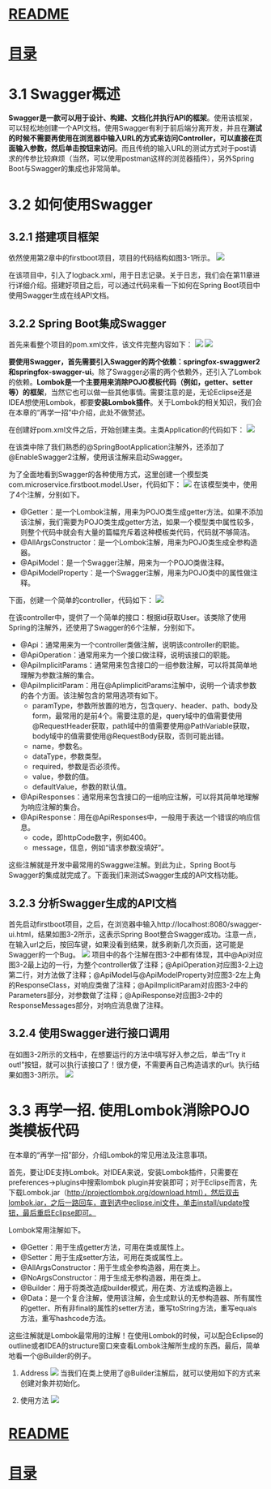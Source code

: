 
# [README](../README.md "回到 README")
# [目录](本书的组织结构.md "回到 目录")



# 3.1 Swagger概述

**Swagger是一款可以用于设计、构建、文档化并执行API的框架**。使用该框架，可以轻松地创建一个API文档。使用Swagger有利于前后端分离开发，并且在**测试的时候不需要再使用在浏览器中输入URL的方式来访问Controller，可以直接在页面输入参数，然后单击按钮来访问**。而且传统的输入URL的测试方式对于post请求的传参比较麻烦（当然，可以使用postman这样的浏览器插件），另外Spring Boot与Swagger的集成也非常简单。


# 3.2 如何使用Swagger

## 3.2.1 搭建项目框架

依然使用第2章中的firstboot项目，项目的代码结构如图3-1所示。
![](images/3.2.1.1.png)

在该项目中，引入了logback.xml，用于日志记录。关于日志，我们会在第11章进行详细介绍。搭建好项目之后，可以通过代码来看一下如何在Spring Boot项目中使用Swagger生成在线API文档。


## 3.2.2 Spring Boot集成Swagger


首先来看整个项目的pom.xml文件，该文件完整内容如下：
![](images/3.2.2.1.png)
![](images/3.2.2.2.png)

**要使用Swagger，首先需要引入Swagger的两个依赖：springfox-swaggwer2和springfox-swagger-ui**。除了Swagger必需的两个依赖外，还引入了Lombok的依赖。**Lombok是一个主要用来消除POJO模板代码（例如，getter、setter等）的框架**，当然它也可以做一些其他事情。需要注意的是，无论Eclipse还是IDEA想使用Lombok，都要**安装Lombok插件**。关于Lombok的相关知识，我们会在本章的“再学一招”中介绍，此处不做赘述。

在创建好pom.xml文件之后，开始创建主类。主类Application的代码如下：
![](images/3.2.2.3.png)

在该类中除了我们熟悉的@SpringBootApplication注解外，还添加了@EnableSwagger2注解，使用该注解来启动Swagger。
    
为了全面地看到Swagger的各种使用方式，这里创建一个模型类com.microservice.firstboot.model.User，代码如下：
![](images/3.2.2.4.png)
在该模型类中，使用了4个注解，分别如下。
* @Getter：是一个Lombok注解，用来为POJO类生成getter方法。如果不添加该注解，我们需要为POJO类生成getter方法，如果一个模型类中属性较多，则整个代码中就会有大量的篇幅充斥着这种模板类代码，代码就不够简洁。
* @AllArgsConstructor：是一个Lombok注解，用来为POJO类生成全参构造器。
* @ApiModel：是一个Swagger注解，用来为一个POJO类做注释。
* @ApiModelProperty：是一个Swagger注解，用来为POJO类中的属性做注释。


下面，创建一个简单的controller，代码如下：
![](images/3.2.2.5.png)

在该controller中，提供了一个简单的接口：根据id获取User。该类除了使用Spring的注解外，还使用了Swagger的6个注解，分别如下。
* @Api：通常用来为一个controller类做注解，说明该controller的职能。
* @ApiOperation：通常用来为一个接口做注释，说明该接口的职能。
* @ApiImplicitParams：通常用来包含接口的一组参数注解，可以将其简单地理解为参数注解的集合。
* @ApiImplicitParam：用在@AplimplicitParams注解中，说明一个请求参数的各个方面。该注解包含的常用选项有如下。
    * paramType，参数所放置的地方，包含query、header、path、body及form，最常用的是前4个。需要注意的是，query域中的值需要使用@RequestHeader获取，path域中的值需要使用@PathVariable获取，body域中的值需要使用@RequestBody获取，否则可能出错。
    * name，参数名。
	* dataType，参数类型。
	* required，参数是否必须传。
	* value，参数的值。
	* defaultValue，参数的默认值。
* @ApiResponses：通常用来包含接口的一组响应注解，可以将其简单地理解为响应注解的集合。
* @ApiResponse：用在@ApiResponses中，一般用于表达一个错误的响应信息。
    * code，即httpCode数字，例如400。
	* message，信息，例如“请求参数没填好”。

这些注解就是开发中最常用的Swaggwe注解。到此为止，Spring Boot与Swagger的集成就完成了。下面我们来测试Swagger生成的API文档功能。


## 3.2.3 分析Swagger生成的API文档

首先启动firstboot项目，之后，在浏览器中输入http://localhost:8080/swagger-ui.html，结果如图3-2所示，这表示Spring Boot整合Swagger成功。注意一点，在输入url之后，按回车键，如果没看到结果，就多刷新几次页面，这可能是Swagger的一个Bug。
![](images/3.2.3.1.png)
项目中的各个注解在图3-2中都有体现，其中@Api对应图3-2最上边的一行，为整个controller做了注释；@ApiOperation对应图3-2上边第二行，对方法做了注释；@ApiModel与@ApiModelProperty对应图3-2左上角的ResponseClass，对响应类做了注释；@ApiImplicitParam对应图3-2中的Parameters部分，对参数做了注释；@ApiResponse对应图3-2中的ResponseMessages部分，对响应消息做了注释。


## 3.2.4 使用Swagger进行接口调用

在如图3-2所示的文档中，在想要运行的方法中填写好入参之后，单击“Try it out!”按钮，就可以执行该接口了！很方便，不需要再自己构造请求的url。执行结果如图3-3所示。
![](images/3.2.4.1.png)


# 3.3 再学一招. 使用Lombok消除POJO类模板代码

在本章的“再学一招”部分，介绍Lombok的常见用法及注意事项。

首先，要让IDE支持Lombok。对IDEA来说，安装Lombok插件，只需要在preferences->plugins中搜索lombok plugin并安装即可；对于Eclipse而言，先下载Lombok.jar（http://projectlombok.org/download.html），然后双击lombok.jar，之后一路回车，直到选中eclipse.ini文件，单击install/update按钮，最后重启Eclipse即可。    

Lombok常用注解如下。
* @Getter：用于生成getter方法，可用在类或属性上。
* @Setter：用于生成setter方法，可用在类或属性上。
* @AllArgsConstructor：用于生成全参构造器，用在类上。
* @NoArgsConstructor：用于生成无参构造器，用在类上。
* @Builder：用于将类改造成builder模式，用在类、方法或构造器上。
* @Data：是一个复合注解，使用该注解，会生成默认的无参构造器、所有属性的getter、所有非final的属性的setter方法，重写toString方法，重写equals方法，重写hashcode方法。

这些注解就是Lombok最常用的注解！在使用Lombok的时候，可以配合Eclipse的outline或者IDEA的structure窗口来查看Lombok注解所生成的东西。最后，简单地看一个@Builder的例子。

1. Address
![](images/3.3.1.png)
当我们在类上使用了@Builder注解后，就可以使用如下的方式来创建对象并初始化。

2. 使用方法
![](images/3.3.2.png)


# [README](../README.md "回到 README")
# [目录](本书的组织结构.md "回到 目录")






























